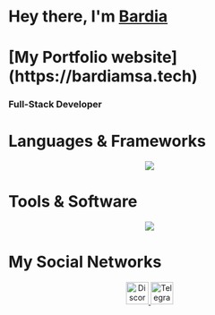 <h1>Hey there, I'm <a href="https://bardiamsa.tech">Bardia</a></h1>
<h1><a>[My Portfolio website](https://bardiamsa.tech)</a></h1>

<p align="center">
  <h3>Full-Stack Developer</h3>
</p>

# Languages & Frameworks
<p align="center">
  <a href="/">
    <img src="https://skillicons.dev/icons?i=js,ts,py,cpp,arduino,fastapi,html,css,nextjs,react,nestjs,express,tailwind,threejs,nodejs,prismam,mysql,postgres,mongodb,firebase,supabase,redis,pnpm,yarn,npm,vite" />
  </a>
</p>

# Tools & Software
<p align="center">
  <a href="/">
    <img src="https://skillicons.dev/icons?i=vscode,pycharm,github,windows,linux,kali,debian,ps,pr,ai,discord,cloudflare,aws,git,docker" />
  </a>
</p>

# My Social Networks
<p align="center">
  <a href="https://discord.com/users/760653894048546868">
    <img src="https://skillicons.dev/icons?i=discord&perline=3" alt="Discord" height="40" />
  </a>
  <a href="https://t.me/BardiaMA">
    <img src="https://upload.wikimedia.org/wikipedia/commons/thumb/8/82/Telegram_logo.svg/240px-Telegram_logo.svg.png" alt="Telegram" height="40" />
  </a>
</p>
